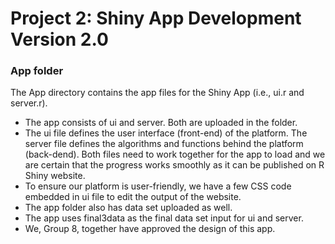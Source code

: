 # Project 2: Shiny App Development Version 2.0
### App folder

The App directory contains the app files for the Shiny App (i.e., ui.r and server.r). 

- The app consists of ui and server. Both are uploaded in the folder.
- The ui file defines the user interface (front-end) of the platform. The server file defines the algorithms and functions behind the platform (back-dend). Both files need to work together for the app to load and we are certain that the progress works smoothly as it can be published on R Shiny website.
- To ensure our platform is user-friendly, we have a few CSS code embedded in ui file to edit the output of the website. 
- The app folder also has data set uploaded as well.
- The app uses final3data as the final data set input for ui and server. 
- We, Group 8, together have approved the design of this app.
